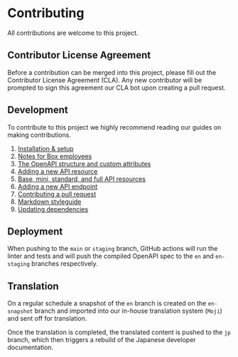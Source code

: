 # Contributing

All contributions are welcome to this project.

## Contributor License Agreement

Before a contribution can be merged into this project, please fill out the
Contributor License Agreement (CLA). Any new contributor will be prompted to
sign this agreement our CLA bot upon creating a pull request.

## Development

To contribute to this project we highly recommend reading our guides on
making contributions.

1. [Installation & setup](./docs/index.md)
1. [Notes for Box employees](./docs/boxers.md)
1. [The OpenAPI structure and custom attributes](./docs/structure.md)
1. [Adding a new API resource](./docs/add-resource.md)
1. [Base, mini, standard, and full API resources](./docs/variants.md)
1. [Adding a new API endpoint](./docs/add-endpoint.md)
1. [Contributing a pull request](./docs/pull-request.md)
1. [Markdown styleguide](./docs/markdown.md)
1. [Updating dependencies](./docs/dependencies.md)

## Deployment

When pushing to the `main` or `staging` branch, GitHub actions will run the
linter and tests and will push the compiled OpenAPI spec to the `en` and
`en-staging` branches respectively.

## Translation

On a regular schedule a snapshot of the `en` branch is created on the
`en-snapshot` branch and imported into our in-house translation system
(`Moji`) and sent off for translation.

Once the translation is completed, the translated content is pushed to the `jp`
branch, which then triggers a rebuild of the Japanese developer documentation.
